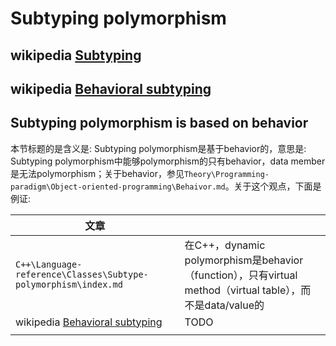 # Subtyping polymorphism 



## wikipedia [Subtyping](https://en.wikipedia.org/wiki/Subtyping)



## wikipedia [Behavioral subtyping](https://en.wikipedia.org/wiki/Behavioral_subtyping)



## Subtyping polymorphism is based on behavior

本节标题的是含义是: Subtyping polymorphism是基于behavior的，意思是: Subtyping polymorphism中能够polymorphism的只有behavior，data member是无法polymorphism；关于behavior，参见`Theory\Programming-paradigm\Object-oriented-programming\Behaivor.md`。关于这个观点，下面是例证:

| 文章                                                         |                                                              |
| ------------------------------------------------------------ | ------------------------------------------------------------ |
| `C++\Language-reference\Classes\Subtype-polymorphism\index.md` | 在C++，dynamic polymorphism是behavior（function），只有virtual method（virtual table），而不是data/value的 |
| wikipedia [Behavioral subtyping](https://en.wikipedia.org/wiki/Behavioral_subtyping) | TODO                                                         |
|                                                              |                                                              |



